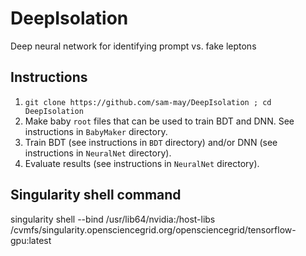 # DeepIsolation
Deep neural network for identifying prompt vs. fake leptons

## Instructions
1. `git clone https://github.com/sam-may/DeepIsolation ; cd DeepIsolation`
2. Make baby `root` files that can be used to train BDT and DNN. See instructions in `BabyMaker` directory.
3. Train BDT (see instructions in `BDT` directory) and/or DNN (see instructions in `NeuralNet` directory).
4. Evaluate results (see instructions in `NeuralNet` directory). 

## Singularity shell command
singularity shell --bind /usr/lib64/nvidia:/host-libs /cvmfs/singularity.opensciencegrid.org/opensciencegrid/tensorflow-gpu:latest
